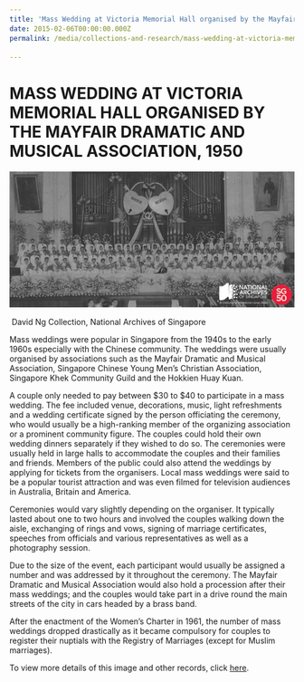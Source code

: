 ```yaml
---
title: 'Mass Wedding at Victoria Memorial Hall organised by the Mayfair Dramatic and Musical Association, 1950'
date: 2015-02-06T00:00:00.000Z
permalink: /media/collections-and-research/mass-wedding-at-victoria-memorial-hall/

---
```



<iframe id="pxcelframe" src="//t.sharethis.com/a/t_.htm?ver=0.345.16984&amp;cid=c010#rnd=1577951939396&amp;cid=c010&amp;dmn=www.nas.gov.sg&amp;tt=t.dhj&amp;dhjLcy=74&amp;lbl=pxcel&amp;flbl=pxcel&amp;ll=d&amp;ver=0.345.16984&amp;ell=d&amp;cck=__stid&amp;pn=%2Fblogs%2Farchivistpick%2Fmass-wedding-at-victoria-memorial-hall-organised-by-the-mayfair-dramatic-and-musical-association-1950%2F&amp;qs=na&amp;rdn=www.nas.gov.sg&amp;rpn=%2Fblogs%2Farchivistpick%2F2015%2F02%2F&amp;rqs=na&amp;cc=SG&amp;cont=AS&amp;ipaddr=" style="display: none;"></iframe>

# MASS WEDDING AT VICTORIA MEMORIAL HALL ORGANISED BY THE MAYFAIR DRAMATIC AND MUSICAL ASSOCIATION, 1950

![David Ng Collection, National Archives of Singapore](../../../images/blogs/2015-02-06-L.jpg)

​												David Ng Collection, National Archives of Singapore

Mass weddings were popular in Singapore from the 1940s to the early 1960s especially with the Chinese community. The weddings were usually organised by associations such as the Mayfair Dramatic and Musical Association, Singapore Chinese Young Men’s Christian Association, Singapore Khek Community Guild and the Hokkien Huay Kuan.

A couple only needed to pay between $30 to $40 to participate in a mass wedding. The fee included venue, decorations, music, light refreshments and a wedding certificate signed by the person officiating the ceremony, who would usually be a high-ranking member of the organizing association or a prominent community figure. The couples could hold their own wedding dinners separately if they wished to do so. The ceremonies were usually held in large halls to accommodate the couples and their families and friends. Members of the public could also attend the weddings by applying for tickets from the organisers. Local mass weddings were said to be a popular tourist attraction and was even filmed for television audiences in Australia, Britain and America.

Ceremonies would vary slightly depending on the organiser. It typically lasted about one to two hours and involved the couples walking down the aisle, exchanging of rings and vows, signing of marriage certificates, speeches from officials and various representatives as well as a photography session.

Due to the size of the event, each participant would usually be assigned a number and was addressed by it throughout the ceremony. The Mayfair Dramatic and Musical Association would also hold a procession after their mass weddings; and the couples would take part in a drive round the main streets of the city in cars headed by a brass band.

After the enactment of the Women’s Charter in 1961, the number of mass weddings dropped drastically as it became compulsory for couples to register their nuptials with the Registry of Marriages (except for Muslim marriages).

To view more details of this image and other records, click [here](http://www.nas.gov.sg/archivesonline/photographs/record-details/b828bf23-1161-11e3-83d5-0050568939ad).